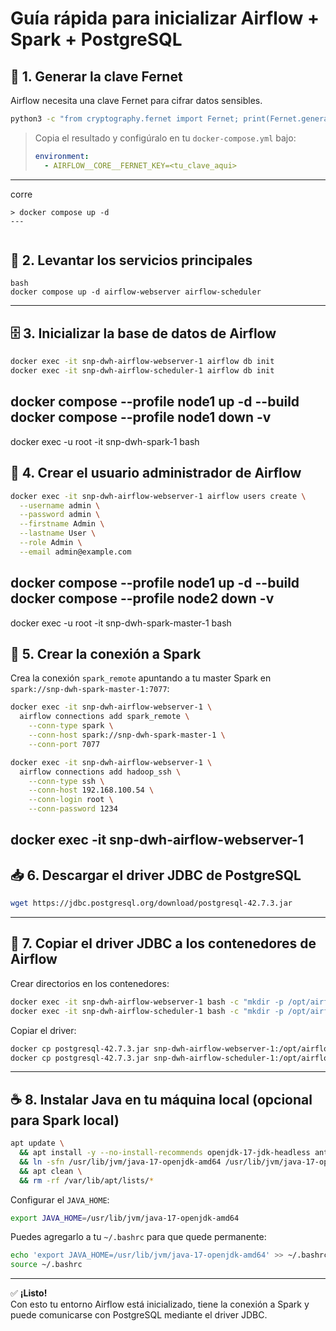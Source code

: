 
# Guía rápida para inicializar Airflow + Spark + PostgreSQL

## 🔑 1. Generar la clave Fernet
Airflow necesita una clave Fernet para cifrar datos sensibles.

```bash
python3 -c "from cryptography.fernet import Fernet; print(Fernet.generate_key().decode())"
```

> Copia el resultado y configúralo en tu `docker-compose.yml` bajo:
>
> ```yaml
> environment:
>   - AIRFLOW__CORE__FERNET_KEY=<tu_clave_aqui>
> ```

---
corre
```
> docker compose up -d 
---


```
## 🚀 2. Levantar los servicios principales

```
bash
docker compose up -d airflow-webserver airflow-scheduler
```

---

## 🗄 3. Inicializar la base de datos de Airflow

```bash
docker exec -it snp-dwh-airflow-webserver-1 airflow db init
docker exec -it snp-dwh-airflow-scheduler-1 airflow db init
```
docker compose --profile node1 up -d --build
 docker compose --profile node1 down -v
---

docker exec -u root -it snp-dwh-spark-1 bash


## 👤 4. Crear el usuario administrador de Airflow

```bash
docker exec -it snp-dwh-airflow-webserver-1 airflow users create \
  --username admin \
  --password admin \
  --firstname Admin \
  --lastname User \
  --role Admin \
  --email admin@example.com
```
docker compose --profile node1 up -d --build
docker compose --profile node2 down -v
---
docker exec -u root -it snp-dwh-spark-master-1 bash

## 🔗 5. Crear la conexión a Spark

Crea la conexión `spark_remote` apuntando a tu master Spark en `spark://snp-dwh-spark-master-1:7077`:

```bash
docker exec -it snp-dwh-airflow-webserver-1 \
  airflow connections add spark_remote \
    --conn-type spark \
    --conn-host spark://snp-dwh-spark-master-1 \
    --conn-port 7077

docker exec -it snp-dwh-airflow-webserver-1 \
  airflow connections add hadoop_ssh \
    --conn-type ssh \
    --conn-host 192.168.100.54 \
    --conn-login root \
    --conn-password 1234
```
docker exec -it snp-dwh-airflow-webserver-1 
---

## 📥 6. Descargar el driver JDBC de PostgreSQL

```bash
wget https://jdbc.postgresql.org/download/postgresql-42.7.3.jar
```

---

## 📁 7. Copiar el driver JDBC a los contenedores de Airflow

Crear directorios en los contenedores:

```bash
docker exec -it snp-dwh-airflow-webserver-1 bash -c "mkdir -p /opt/airflow/jars"
docker exec -it snp-dwh-airflow-scheduler-1 bash -c "mkdir -p /opt/airflow/jars"
```

Copiar el driver:

```bash
docker cp postgresql-42.7.3.jar snp-dwh-airflow-webserver-1:/opt/airflow/jars/postgresql-42.7.3.jar
docker cp postgresql-42.7.3.jar snp-dwh-airflow-scheduler-1:/opt/airflow/jars/postgresql-42.7.3.jar
```

---

## ☕ 8. Instalar Java en tu máquina local (opcional para Spark local)

```bash
apt update \
  && apt install -y --no-install-recommends openjdk-17-jdk-headless ant \
  && ln -sfn /usr/lib/jvm/java-17-openjdk-amd64 /usr/lib/jvm/java-17-openjdk-arm64 \
  && apt clean \
  && rm -rf /var/lib/apt/lists/*
```

Configurar el `JAVA_HOME`:

```bash
export JAVA_HOME=/usr/lib/jvm/java-17-openjdk-amd64
```

Puedes agregarlo a tu `~/.bashrc` para que quede permanente:

```bash
echo 'export JAVA_HOME=/usr/lib/jvm/java-17-openjdk-amd64' >> ~/.bashrc
source ~/.bashrc
```

---

✅ **¡Listo!**  
Con esto tu entorno Airflow está inicializado, tiene la conexión a Spark y puede comunicarse con PostgreSQL mediante el driver JDBC.
